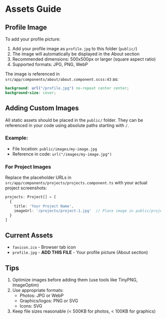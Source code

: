 # Assets Guide

## Profile Image

To add your profile picture:

1. Add your profile image as `profile.jpg` to this folder (`public/`)
2. The image will automatically be displayed in the About section
3. Recommended dimensions: 500x500px or larger (square aspect ratio)
4. Supported formats: JPG, PNG, WebP

The image is referenced in `src/app/components/about/about.component.scss:43` as:
```scss
background: url("/profile.jpg") no-repeat center center;
background-size: cover;
```

## Adding Custom Images

All static assets should be placed in the `public/` folder. They can be referenced in your code using absolute paths starting with `/`.

### Example:
- File location: `public/images/my-image.jpg`
- Reference in code: `url("/images/my-image.jpg")`

### For Project Images

Replace the placeholder URLs in `src/app/components/projects/projects.component.ts` with your actual project screenshots:

```typescript
projects: Project[] = [
  {
    title: 'Your Project Name',
    imageUrl: '/projects/project-1.jpg'  // Place image in public/projects/
  }
]
```

## Current Assets

- `favicon.ico` - Browser tab icon
- `profile.jpg` - **ADD THIS FILE** - Your profile picture (About section)

## Tips

1. Optimize images before adding them (use tools like TinyPNG, ImageOptim)
2. Use appropriate formats:
   - Photos: JPG or WebP
   - Graphics/logos: PNG or SVG
   - Icons: SVG
3. Keep file sizes reasonable (< 500KB for photos, < 100KB for graphics)
